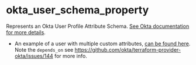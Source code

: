 # okta_user_schema_property

Represents an Okta User Profile Attribute Schema. [See Okta documentation for more details](https://developer.okta.com/docs/api/resources/users).

- An example of a user with multiple custom attributes, [can be found here](../okta_user/custom_attributes.tf). Note the `depends_on` see https://github.com/okta/terraform-provider-okta/issues/144 for more info.

